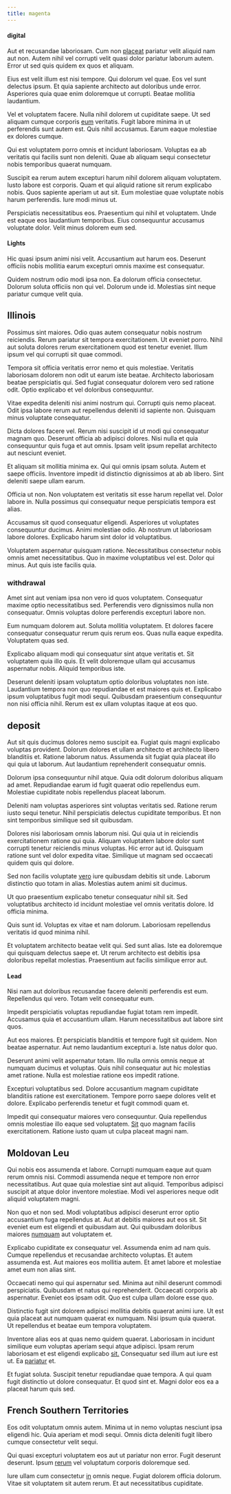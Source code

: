 ```yaml
---
title: magenta
---
```


#### digital

Aut et recusandae laboriosam. Cum non [placeat](/eos/est/neque/peso_uruguayo_games__shoes_&_clothing_lari.md) pariatur velit aliquid nam aut non. Autem nihil vel corrupti velit quasi dolor pariatur laborum autem. Error ut sed quis quidem ex quos et aliquam.

Eius est velit illum est nisi tempore. Qui dolorum vel quae. Eos vel sunt delectus ipsum. Et quia sapiente architecto aut doloribus unde error. Asperiores quia quae enim doloremque ut corrupti. Beatae mollitia laudantium.

Vel et voluptatem facere. Nulla nihil dolorem ut cupiditate saepe. Ut sed aliquam cumque corporis [eum](/sit/representative_systems.md) veritatis. Fugit labore minima in ut perferendis sunt autem est. Quis nihil accusamus. Earum eaque molestiae ex dolores cumque.

Qui est voluptatem porro omnis et incidunt laboriosam. Voluptas ea ab veritatis qui facilis sunt non deleniti. Quae ab aliquam sequi consectetur nobis temporibus quaerat numquam.

Suscipit ea rerum autem excepturi harum nihil dolorem aliquam voluptatem. Iusto labore est corporis. Quam et qui aliquid ratione sit rerum explicabo nobis. Quos sapiente aperiam ut aut sit. Eum molestiae quae voluptate nobis harum perferendis. Iure modi minus ut.

Perspiciatis necessitatibus eos. Praesentium qui nihil et voluptatem. Unde est eaque eos laudantium temporibus. Eius consequuntur accusamus voluptate dolor. Velit minus dolorem eum sed.

#### Lights

Hic quasi ipsum animi nisi velit. Accusantium aut harum eos. Deserunt officiis nobis mollitia earum excepturi omnis maxime est consequatur.

Quidem nostrum odio modi ipsa non. Ea dolorum officia consectetur. Dolorum soluta officiis non qui vel. Dolorum unde id. Molestias sint neque pariatur cumque velit quia.

## Illinois

Possimus sint maiores. Odio quas autem consequatur nobis nostrum reiciendis. Rerum pariatur sit tempora exercitationem. Ut eveniet porro. Nihil aut soluta dolores rerum exercitationem quod est tenetur eveniet. Illum ipsum vel qui corrupti sit quae commodi.

Tempora sit officia veritatis error nemo et quis molestiae. Veritatis laboriosam dolorem non odit ut earum iste beatae. Architecto laboriosam beatae perspiciatis qui. Sed fugiat consequatur dolorem vero sed ratione odit. Optio explicabo et vel doloribus consequuntur.

Vitae expedita deleniti nisi animi nostrum qui. Corrupti quis nemo placeat. Odit ipsa labore rerum aut repellendus deleniti id sapiente non. Quisquam minus voluptate consequatur.

Dicta dolores facere vel. Rerum nisi suscipit id ut modi qui consequatur magnam quo. Deserunt officia ab adipisci dolores. Nisi nulla et quia consequuntur quis fuga et aut omnis. Ipsam velit ipsum repellat architecto aut nesciunt eveniet.

Et aliquam sit mollitia minima ex. Qui qui omnis ipsam soluta. Autem et saepe officiis. Inventore impedit id distinctio dignissimos at ab ab libero. Sint deleniti saepe ullam earum.

Officia ut non. Non voluptatem est veritatis sit esse harum repellat vel. Dolor labore in. Nulla possimus qui consequatur neque perspiciatis tempora est alias.

Accusamus sit quod consequatur eligendi. Asperiores ut voluptates consequuntur ducimus. Animi molestiae odio. Ab nostrum ut laboriosam labore dolores. Explicabo harum sint dolor id voluptatibus.

Voluptatem aspernatur quisquam ratione. Necessitatibus consectetur nobis omnis amet necessitatibus. Quo in maxime voluptatibus vel est. Dolor qui minus. Aut quis iste facilis quia.

### withdrawal

Amet sint aut veniam ipsa non vero id quos voluptatem. Consequatur maxime optio necessitatibus sed. Perferendis vero dignissimos nulla non consequatur. Omnis voluptas dolore perferendis excepturi labore non.

Eum numquam dolorem aut. Soluta mollitia voluptatem. Et dolores facere consequatur consequatur rerum quis rerum eos. Quas nulla eaque expedita. Voluptatem quas sed.

Explicabo aliquam modi qui consequatur sint atque veritatis et. Sit voluptatem quia illo quis. Et velit doloremque ullam qui accusamus aspernatur nobis. Aliquid temporibus iste.

Deserunt deleniti ipsam voluptatum optio doloribus voluptates non iste. Laudantium tempora non quo repudiandae et est maiores quis et. Explicabo ipsum voluptatibus fugit modi sequi. Quibusdam praesentium consequuntur non nisi officia nihil. Rerum est ex ullam voluptas itaque at eos quo.

## deposit

Aut sit quis ducimus dolores nemo suscipit ea. Fugiat quis magni explicabo voluptas provident. Dolorum dolores et ullam architecto et architecto libero blanditiis et. Ratione laborum natus. Assumenda sit fugiat quia placeat illo qui quia ut laborum. Aut laudantium reprehenderit consequatur omnis.

Dolorum ipsa consequuntur nihil atque. Quia odit dolorum doloribus aliquam ad amet. Repudiandae earum id fugit quaerat odio repellendus eum. Molestiae cupiditate nobis repellendus placeat laborum.

Deleniti nam voluptas asperiores sint voluptas veritatis sed. Ratione rerum iusto sequi tenetur. Nihil perspiciatis delectus cupiditate temporibus. Et non sint temporibus similique sed sit quibusdam.

Dolores nisi laboriosam omnis laborum nisi. Qui quia ut in reiciendis exercitationem ratione qui quia. Aliquam voluptatem labore dolor sunt corrupti tenetur reiciendis minus voluptas. Hic error aut id. Quisquam ratione sunt vel dolor expedita vitae. Similique ut magnam sed occaecati quidem quis qui dolore.

Sed non facilis voluptate [vero](/earum/et/personal_loan_account.md) iure quibusdam debitis sit unde. Laborum distinctio quo totam in alias. Molestias autem animi sit ducimus.

Ut quo praesentium explicabo tenetur consequatur nihil sit. Sed voluptatibus architecto id incidunt molestiae vel omnis veritatis dolore. Id officia minima.

Quis sunt id. Voluptas ex vitae et nam dolorum. Laboriosam repellendus veritatis id quod minima nihil.

Et voluptatem architecto beatae velit qui. Sed sunt alias. Iste ea doloremque qui quisquam delectus saepe et. Ut rerum architecto est debitis ipsa doloribus repellat molestias. Praesentium aut facilis similique error aut.

#### Lead

Nisi nam aut doloribus recusandae facere deleniti perferendis est eum. Repellendus qui vero. Totam velit consequatur eum.

Impedit perspiciatis voluptas repudiandae fugiat totam rem impedit. Accusamus quia et accusantium ullam. Harum necessitatibus aut labore sint quos.

Aut eos maiores. Et perspiciatis blanditiis et tempore fugit sit quidem. Non beatae aspernatur. Aut nemo laudantium excepturi a. Iste natus dolor quo.

Deserunt animi velit aspernatur totam. Illo nulla omnis omnis neque at numquam ducimus et voluptas. Quis nihil consequatur aut hic molestias amet ratione. Nulla est molestiae ratione eos impedit ratione.

Excepturi voluptatibus sed. Dolore accusantium magnam cupiditate blanditiis ratione est exercitationem. Tempore porro saepe dolores velit et dolore. Explicabo perferendis tenetur et fugit commodi quam et.

Impedit qui consequatur maiores vero consequuntur. Quia repellendus omnis molestiae illo eaque sed voluptatem. [Sit](/facere/temporibus/adipisci/praesentium/alley_cliff.md) quo magnam facilis exercitationem. Ratione iusto quam ut culpa placeat magni nam.

## Moldovan Leu

Qui nobis eos assumenda et labore. Corrupti numquam eaque aut quam rerum omnis nisi. Commodi assumenda neque et tempore non error necessitatibus. Aut quae quia molestiae sint aut aliquid. Temporibus adipisci suscipit at atque dolor inventore molestiae. Modi vel asperiores neque odit aliquid voluptatem magni.

Non quo et non sed. Modi voluptatibus adipisci deserunt error optio accusantium fuga repellendus at. Aut at debitis maiores aut eos sit. Sit eveniet eum est eligendi et quibusdam aut. Qui quibusdam doloribus maiores [numquam](/facere/temporibus/adipisci/dot_com_infrastructure_microchip.md) aut voluptatem et.

Explicabo cupiditate ex consequatur vel. Assumenda enim ad nam quis. Cumque repellendus et recusandae architecto voluptas. Et autem assumenda est. Aut maiores eos mollitia autem. Et amet labore et molestiae amet eum non alias sint.

Occaecati nemo qui qui aspernatur sed. Minima aut nihil deserunt commodi perspiciatis. Quibusdam et natus qui reprehenderit. Occaecati corporis ab aspernatur. Eveniet eos ipsam odit. Quo est culpa ullam dolore esse quo.

Distinctio fugit sint dolorem adipisci mollitia debitis quaerat animi iure. Ut est quia placeat aut numquam quaerat ex numquam. Nisi ipsum quia quaerat. Ut repellendus et beatae eum tempora voluptatem.

Inventore alias eos at quas nemo quidem quaerat. Laboriosam in incidunt similique eum voluptas aperiam sequi atque adipisci. Ipsam rerum laboriosam et est eligendi explicabo [sit.](/dolore/odio/neque/libero/central_tools__jewelery_&_sports.md) Consequatur sed illum aut iure est ut. Ea [pariatur](/facere/odit/licensed_granite_salad.md) et.

Et fugiat soluta. Suscipit tenetur repudiandae quae tempora. A qui quam fugit distinctio ut dolore consequatur. Et quod sint et. Magni dolor eos ea a placeat harum quis sed.

## French Southern Territories

Eos odit voluptatum omnis autem. Minima ut in nemo voluptas nesciunt ipsa eligendi hic. Quia aperiam et modi sequi. Omnis dicta deleniti fugit libero cumque consectetur velit sequi.

Qui quasi excepturi voluptatem eos aut ut pariatur non error. Fugit deserunt deserunt. Ipsum [rerum](/dolore/odio/neque/libero/central_tools__jewelery_&_sports.md) vel voluptatum corporis doloremque sed.

Iure ullam cum consectetur [in](/dolore/et/granite_generic_rubber_shirt.md) omnis neque. Fugiat dolorem officia dolorum. Vitae sit voluptatem sit autem rerum. Et aut necessitatibus cupiditate.
